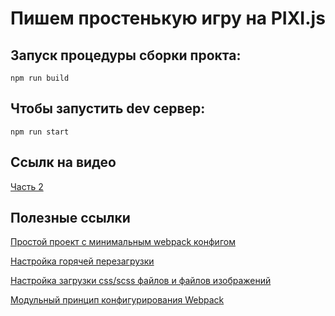 # Пишем простенькую игру на PIXI.js


## Запуск процедуры сборки прокта:

    npm run build

## Чтобы запустить dev сервер:

    npm run start 

## Ссылк на видео

[Часть 2](https://youtu.be/PyR9ejwMgEU)
    
    
## Полезные ссылки

[Простой проект с минимальным webpack конфигом](https://github.com/easy-linux/webpack-configs/tree/main/examples/example1)


[Настройка горячей перезагрузки](https://github.com/easy-linux/webpack-configs/tree/main/examples/example2)


[Настройка загрузки css/scss файлов и файлов изображений](https://github.com/easy-linux/webpack-configs/tree/main/examples/example3)

[Модульный принцип конфигурирования Webpack](
https://github.com/easy-linux/webpack-configs/tree/main/examples/example4)